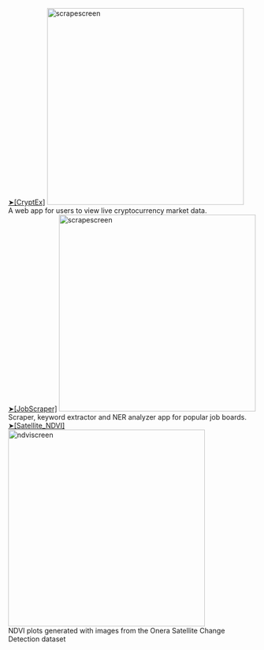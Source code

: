 
<div style="display: grid;">
<div>
 <a href="https://rydev.io/cryptex-project/index.html">➤[CryptEx]</a>
<img width="399" alt="scrapescreen" src="https://user-images.githubusercontent.com/107228115/235328598-98b6083a-6b72-41c1-ae57-f457f83edb2a.gif"/>

 <br>
  A web app for users to view live cryptocurrency market data.
</div>
<div>
 <a href="https://github.com/RydCri/JobScraper">➤[JobScraper]</a>
<img width="399" alt="scrapescreen" src="https://github.com/user-attachments/assets/57df92a6-ef31-41f2-b8e6-5db17669f40d" />
 <br>
 Scraper, keyword extractor and NER analyzer app for popular job boards.
</div>
<div>
 <a href="https://github.com/RydCri/Satellite_NDVI">➤[Satellite_NDVI]</a>
<img width="399" alt="ndviscreen" src="https://github.com/user-attachments/assets/7811a575-64a5-46fb-96a3-1a06451cbb4d" />
 <br>
  NDVI plots generated with images from the Onera Satellite Change Detection dataset
</div>
